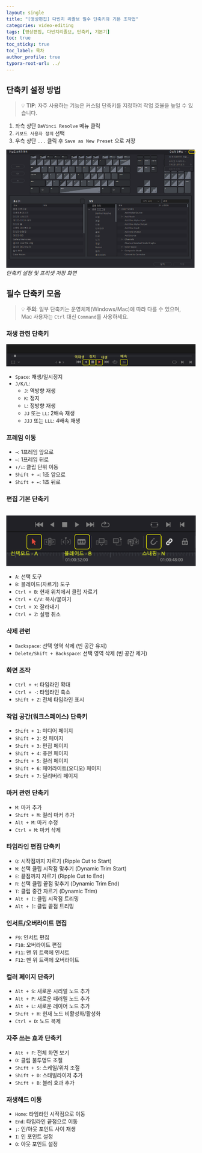 ```yaml
---
layout: single
title: "[영상편집] 다빈치 리졸브 필수 단축키와 기본 조작법"
categories: video-editing
tags: [영상편집, 다빈치리졸브, 단축키, 기본기]
toc: true
toc_sticky: true
toc_label: 목차
author_profile: true
typora-root-url: ../
---
```


## 단축키 설정 방법 

> 💡 **TIP**: 자주 사용하는 기능은 커스텀 단축키를 지정하여 작업 효율을 높일 
수 있습니다.

1. 좌측 상단 `DaVinci Resolve` 메뉴 클릭
2. `키보드 사용자 정의` 선택
3. 우측 상단 `...` 클릭 후 `Save as New Preset` 으로 저장

![단축키 설정 화면](/assets/images/2024-10-03-DR_2/DR단축1.png)
*단축키 설정 및 프리셋 저장 화면*

##  필수 단축키 모음

> 💡 **주의**: 일부 단축키는 운영체제(Windows/Mac)에 따라 다를 수 있으며,  
> Mac 사용자는 `Ctrl` 대신 `Command`를 사용하세요.

### 재생 관련 단축키  

![DR재생](/../assets/images/2024-10-03-DR_2/DR재생.png)

- `Space`: 재생/일시정지
- `J/K/L`: 
  - `J`: 역방향 재생
  - `K`: 정지
  - `L`: 정방향 재생
  - `JJ` 또는 `LL`: 2배속 재생
  - `JJJ` 또는 `LLL`: 4배속 재생

### 프레임 이동
- `→`: 1프레임 앞으로
- `←`: 1프레임 뒤로
- `↑/↓`: 클립 단위 이동
- `Shift + →`: 1초 앞으로
- `Shift + ←`: 1초 뒤로

### 편집 기본 단축키

​	![DR단축](/../assets/images/2024-10-03-DR_2/DR단축.png)

- `A`: 선택 도구
- `B`: 블레이드(자르기) 도구
- `Ctrl + B`: 현재 위치에서 클립 자르기
- `Ctrl + C/V`: 복사/붙여기
- `Ctrl + X`: 잘라내기
- `Ctrl + Z`: 실행 취소

### 삭제 관련
- `Backspace`: 선택 영역 삭제 (빈 공간 유지)
- `Delete/Shift + Backspace`: 선택 영역 삭제 (빈 공간 제거)

### 화면 조작
- `Ctrl + +`: 타임라인 확대
- `Ctrl + -`: 타임라인 축소
- `Shift + Z`: 전체 타임라인 표시

### 작업 공간(워크스페이스) 단축키
- `Shift + 1`: 미디어 페이지
- `Shift + 2`: 컷 페이지
- `Shift + 3`: 편집 페이지
- `Shift + 4`: 퓨전 페이지
- `Shift + 5`: 컬러 페이지
- `Shift + 6`: 페어라이트(오디오) 페이지
- `Shift + 7`: 딜리버리 페이지

### 마커 관련 단축키
- `M`: 마커 추가
- `Shift + M`: 컬러 마커 추가
- `Alt + M`: 마커 수정
- `Ctrl + M`: 마커 삭제

### 타임라인 편집 단축키
- `Q`: 시작점까지 자르기 (Ripple Cut to Start)
- `W`: 선택 클립 시작점 맞추기 (Dynamic Trim Start)
- `E`: 끝점까지 자르기 (Ripple Cut to End)
- `R`: 선택 클립 끝점 맞추기 (Dynamic Trim End)
- `T`: 클립 중간 자르기 (Dynamic Trim)
- `Alt + [`: 클립 시작점 트리밍
- `Alt + ]`: 클립 끝점 트리밍

### 인서트/오버라이트 편집
- `F9`: 인서트 편집
- `F10`: 오버라이트 편집
- `F11`: 맨 위 트랙에 인서트
- `F12`: 맨 위 트랙에 오버라이트

### 컬러 페이지 단축키
- `Alt + S`: 새로운 시리얼 노드 추가
- `Alt + P`: 새로운 패러렐 노드 추가
- `Alt + L`: 새로운 레이어 노드 추가
- `Shift + H`: 현재 노드 비활성화/활성화
- `Ctrl + D`: 노드 복제

### 자주 쓰는 효과 단축키
- `Alt + F`: 전체 화면 보기
- `O`: 클립 불투명도 조절
- `Shift + S`: 스케일/위치 조절
- `Shift + D`: 스태빌라이저 추가
- `Shift + B`: 블러 효과 추가

### 재생헤드 이동
- `Home`: 타임라인 시작점으로 이동
- `End`: 타임라인 끝점으로 이동
- `;`: 인/아웃 포인트 사이 재생
- `I`: 인 포인트 설정
- `O`: 아웃 포인트 설정

